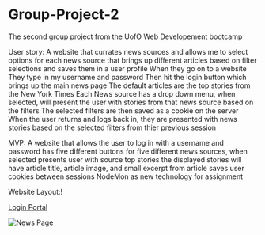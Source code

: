 # Group-Project-2
The second group project from the UofO Web Developement bootcamp

User story:
  A website that currates news sources and allows me to select options for each news source that brings up different articles based on filter selections and saves them in a   user   profile
  When they go on to a website
  They type in my username and password
  Then hit the login button which brings up the main news page
  The default articles are the top stories from the New York Times
  Each News source has a drop down menu, when selected, will present the user with stories from that news source based on the filters
  The selected filters are then saved as a cookie on the server
  When the user returns and logs back in, they are presented with news stories based on the selected filters from thier previous session
  
MVP:
  A website that allows the user to log in with a username and password
  has five different buttons for five different news sources, when selected presents user with source top stories
  the displayed stories will have article title, article image, and small excerpt from article
  saves user cookies between sessions
  NodeMon as new technology for assignment
  
Website Layout:!

  [Login Portal](https://user-images.githubusercontent.com/58586235/129135032-5c7a519f-cb9d-496d-8473-60a08513ce0d.png)

  ![News Page](https://user-images.githubusercontent.com/58586235/129134998-7aa9d36f-6aaf-4a04-afa7-5e1bc34d687c.png)

